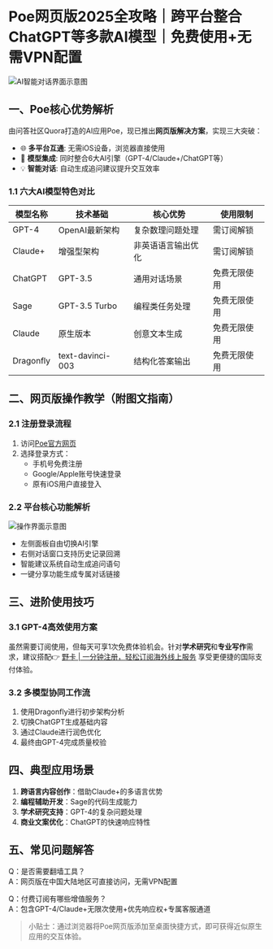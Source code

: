 # Poe网页版2025全攻略｜跨平台整合ChatGPT等多款AI模型｜免费使用+无需VPN配置

![AI智能对话界面示意图](https://via.placeholder.com/800x400)

## 一、Poe核心优势解析
由问答社区Quora打造的AI应用Poe，现已推出**网页版解决方案**，实现三大突破：
- 🌐 **多平台互通**: 无需iOS设备，浏览器直接使用
- 🤖 **模型集成**: 同时整合6大AI引擎（GPT-4/Claude+/ChatGPT等）
- 💡 **智能对话**: 自动生成追问建议提升交互效率

### 1.1 六大AI模型特色对比
| 模型名称    | 技术基础       | 核心优势                 | 使用限制      |
|------------|--------------|------------------------|-------------|
| GPT-4      | OpenAI最新架构 | 复杂数理问题处理         | 需订阅解锁    |
| Claude+    | 增强型架构     | 非英语语言输出优化       | 需订阅解锁    |
| ChatGPT    | GPT-3.5       | 通用对话场景           | 免费无限使用  |
| Sage       | GPT-3.5 Turbo | 编程类任务处理         | 免费无限使用  |
| Claude     | 原生版本       | 创意文本生成           | 免费无限使用  |
| Dragonfly  | text-davinci-003 | 结构化答案输出         | 免费无限使用  |

## 二、网页版操作教学（附图文指南）

### 2.1 注册登录流程
1. 访问[Poe官方网页](https://poe.com)
2. 选择登录方式：
   - 手机号免费注册
   - Google/Apple账号快速登录
   - 原有iOS用户直接登入

### 2.2 平台核心功能解析
![操作界面示意图](https://via.placeholder.com/600x300)
- 左侧面板自由切换AI引擎
- 右侧对话窗口支持历史记录回溯
- 智能建议系统自动生成追问语句
- 一键分享功能生成专属对话链接

## 三、进阶使用技巧
### 3.1 GPT-4高效使用方案
虽然需要订阅使用，但每天可享1次免费体验机会。针对**学术研究**和**专业写作**需求，建议搭配👉 [野卡 | 一分钟注册，轻松订阅海外线上服务](https://bbtdd.com/yeka) 享受更便捷的国际支付体验。

### 3.2 多模型协同工作流
1. 使用Dragonfly进行初步架构分析
2. 切换ChatGPT生成基础内容
3. 通过Claude进行润色优化
4. 最终由GPT-4完成质量校验

## 四、典型应用场景
1. **跨语言内容创作**：借助Claude+的多语言优势
2. **编程辅助开发**：Sage的代码生成能力
3. **学术研究支持**：GPT-4的复杂问题处理
4. **商业文案优化**：ChatGPT的快速响应特性

## 五、常见问题解答
Q：是否需要翻墙工具？  
A：网页版在中国大陆地区可直接访问，无需VPN配置  

Q：付费订阅有哪些增值服务？  
A：包含GPT-4/Claude+无限次使用+优先响应权+专属客服通道

> 小贴士：通过浏览器将Poe网页版添加至桌面快捷方式，即可获得近似原生应用的交互体验。